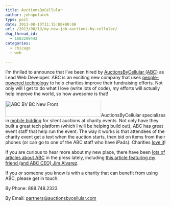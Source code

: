 ```yaml
---
title: AuctionsByCellular
author: johnpolacek
type: post
date: 2013-08-13T11:15:00+00:00
url: /2013/08/13/my-new-job-auctions-by-cellular/
dsq_thread_id:
  - 1603209442
categories:
  - chicago
  - web

---
```


I’m thrilled to announce that I’ve been hired by [AuctionsByCellular (ABC)][1] as Lead Web Developer. ABC is an exciting new company that uses [people-powered technology][2] to help charities improve their fundraising efforts. Not only will I get to do what I love (write lots of code), my efforts will actually help improve the world, so how awesome is that!

[<img src="/img/blog/2013/08/ABC-Logo-300x50.jpg" alt="ABC BV BC New Front" width="300" height="50" class="alignleft size-medium wp-image-1532" srcset="http://johnpolacek.com/wp-content/uploads/2013/08/ABC-Logo-300x50.jpg 300w, http://johnpolacek.com/wp-content/uploads/2013/08/ABC-Logo.jpg 400w" sizes="(max-width: 300px) 100vw, 300px" />][1]AuctionsByCellular specializes in [mobile bidding][3] for silent auctions at charity events. Not only have they built a great tech platform (which I will be helping build out), ABC has great event staff that help run the event. The way it works is that attendees of the charity event get a text when the auction starts, then bid on items from their phones (or can go to one of the ABC staff who have iPads). Charities [love it][4]!

If you are curious to hear more about my new place, there have been [lots of articles about ABC][5] in the press lately, including [this article featuring my friend (and ABC CEO) Jim Alvarez][6].

If you or someone you know is with a charity that can benefit from using ABC, please get in touch:

By Phone: 888.748.2323
  
By Email: <partners@auctionsbycellular.com>

 [1]: http://www.auctionsbycellular.com
 [2]: http://www.auctionsbycellular.com/about-abc/how-abc-works/
 [3]: http://www.auctionsbycellular.com/mobile-bidding/
 [4]: http://www.auctionsbycellular.com/about-abc/testimonials/
 [5]: http://www.auctionsbycellular.com/in-the-media/
 [6]: http://www.chicagobusiness.com/article/20130601/ISSUE01/306019938/auction-goers-dial-their-dollars-with-auctions-by-cellulars-technology